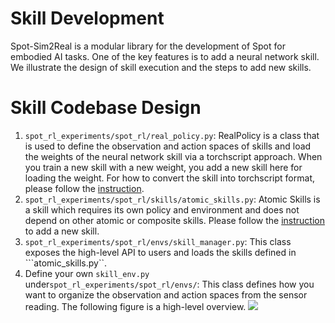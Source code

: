 # Skill Development
Spot-Sim2Real is a modular library for the development of Spot for embodied AI tasks. One of the key features is to add a neural network skill. We illustrate the design of skill execution and the steps to add new skills.

# Skill Codebase Design
1. ```spot_rl_experiments/spot_rl/real_policy.py```:  RealPolicy is a class that is used to define the observation and action spaces of skills and load the weights of the neural network skill via a torchscript approach. When you train a new skill with a new weight, you add a new skill here for loading the weight. For how to convert the skill into torchscript format, please follow the [instruction](spot_rl_experiments/utils/README.md).
2. ```spot_rl_experiments/spot_rl/skills/atomic_skills.py```: Atomic Skills is a skill which requires its own policy and environment and does not depend on other atomic or composite skills. Please follow the [instruction](spot_rl_experiments/spot_rl/skills/README.md) to add a new skill.
3. ```spot_rl_experiments/spot_rl/envs/skill_manager.py```: This class exposes the high-level API to users and loads the skills defined in ```atomic_skills.py``.
4. Define your own ```skill_env.py``` under```spot_rl_experiments/spot_rl/envs/```: This class defines how you want to organize the observation and action spaces from the sensor reading.
The following figure is a high-level overview.
![](spot-sim2real/doc/skill_design.png)<br>
